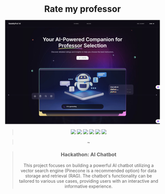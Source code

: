 <div id="top"></div>
<h1 align="center">Rate my professor</h1>

<div align="center">

 <img src="https://github.com/IamShafi/HeadstarterAI_Project5/blob/main/assets/Create-Next-App.png"/>

> <p align="center">
>   <img src="https://img.shields.io/badge/NextJS-black?style=for-the-badge&logo=next.js&logoColor=white" />
>   <img src="https://img.shields.io/badge/TailwindCSS-38B2AC?style=for-the-badge&logo=tailwind-css&logoColor=white" />
>   <img src="https://img.shields.io/badge/TypeScript-007ACC?style=for-the-badge&logo=typescript&logoColor=white" />
>   <img src="https://img.shields.io/badge/Pinecone-orange?style=for-the-badge&logo=pinecone&logoColor=white" />
>   <img src="https://img.shields.io/badge/OpenAI-412991?style=for-the-badge&logo=openai&logoColor=white" />
>   <img src="https://img.shields.io/badge/Clerk-black?style=for-the-badge&logo=clerk&logoColor=purple"/>

> </p>
> ~

> <h3 align="center">Hackathon: AI Chatbot</h3>
> <p align="center">This project focuses on building a powerful AI chatbot utilizing a vector search engine (Pinecone is a recommended option) for data storage and retrieval (RAG). The chatbot's functionality can be tailored to various use cases, providing users with an interactive and informative experience.</p>

</div>
